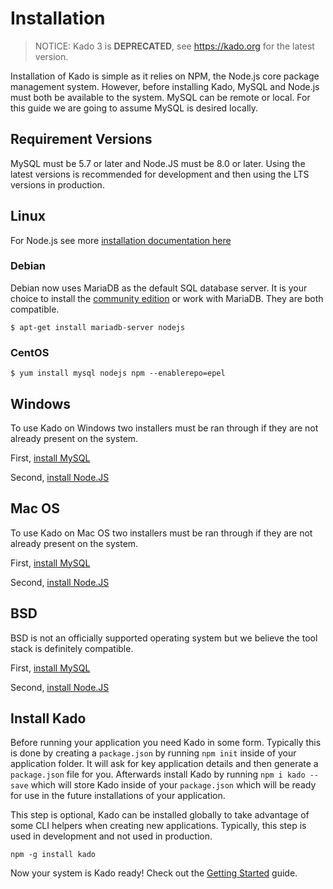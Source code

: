 # Installation
> NOTICE: Kado 3 is **DEPRECATED**, see https://kado.org for the latest version.

Installation of Kado is simple as it relies on NPM, the Node.js core package
management system. However, before installing Kado, MySQL and Node.js must both
be available to the system. MySQL can be remote or local. For this guide we are
going to assume MySQL is desired locally.

## Requirement Versions

MySQL must be 5.7 or later and Node.JS must be 8.0 or later. Using the latest
versions is recommended for development and then using the LTS versions in
production.

## Linux

For Node.js see more
[installation documentation here](https://nodejs.org/en/download/package-manager/)

### Debian

Debian now uses MariaDB as the default SQL database server. It is your choice to
install the [community edition](https://dev.mysql.com/downloads/mysql/) or work
with MariaDB. They are both compatible.

```
$ apt-get install mariadb-server nodejs
```

### CentOS

```
$ yum install mysql nodejs npm --enablerepo=epel
```

## Windows

To use Kado on Windows two installers must be ran through if they are not
already present on the system.

First, [install MySQL](https://dev.mysql.com/downloads/mysql/)

Second, [install Node.JS](https://nodejs.org)

## Mac OS

To use Kado on Mac OS two installers must be ran through if they are not already
present on the system.

First,
[install MySQL](https://dev.mysql.com/doc/refman/5.7/en/osx-installation-pkg.html)

Second, [install Node.JS](https://nodejs.org/en/download/)

## BSD

BSD is not an officially supported operating system but we believe the tool
stack is definitely compatible.

First,
[install MySQL](https://dev.mysql.com/doc/refman/5.7/en/freebsd-installation.html)

Second,
[install Node.JS](https://nodejs.org/en/download/package-manager/#freebsd)

## Install Kado

Before running your application you need Kado in some form. Typically this is
done by creating a `package.json` by running `npm init` inside of your
application folder. It will ask for key application details and then generate a
`package.json` file for you. Afterwards install Kado by running
`npm i kado --save` which will store Kado inside of your `package.json` which
will be ready for use in the future installations of your application.

This step is optional, Kado can be installed globally to take advantage of some
CLI helpers when creating new applications. Typically, this step is used in
development and not used in production.

```
npm -g install kado
```

Now your system is Kado ready! Check out the
[Getting Started](./GettingStarted.md) guide.
